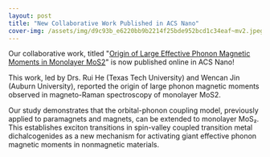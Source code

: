 ```yaml
---
layout: post
title: "New Collaborative Work Published in ACS Nano"
cover-img: /assets/img/d9c93b_e6220bb9b2214f25bde952bcd1c34eaf~mv2.jpeg
---
```

Our collaborative work, titled "[Origin of Large Effective Phonon Magnetic Moments in Monolayer MoS2](https://pubs.acs.org/doi/full/10.1021/acsnano.4c18906)" is now published online in ACS Nano!

This work, led by Drs. Rui He (Texas Tech University) and Wencan Jin (Auburn University), reported the origin of large phonon magnetic moments observed in magneto-Raman spectroscopy of monolayer MoS2.

  

Our study demonstrates that the orbital-phonon coupling model, previously applied to paramagnets and magnets, can be extended to monolayer MoS₂. This establishes exciton transitions in spin-valley coupled transition metal dichalcogenides as a new mechanism for activating giant effective phonon magnetic moments in nonmagnetic materials.
